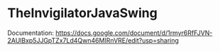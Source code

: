# TheInvigilatorJavaSwing

Documentation:
https://docs.google.com/document/d/1rmyr6RfFJVN-2AUlBxp5JJGpTZx7Ld4Qwn46MIRnVRE/edit?usp=sharing
